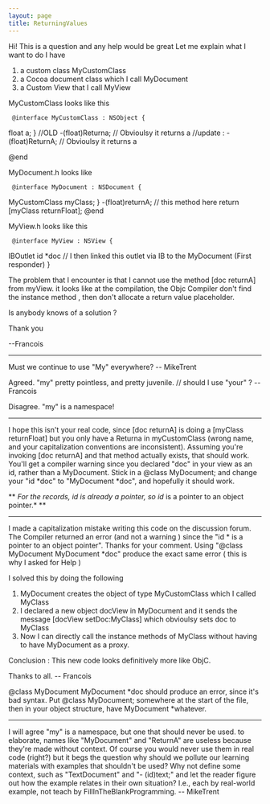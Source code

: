 ```yaml
---
layout: page
title: ReturningValues
---
```


Hi!
This is a question and any help would be great
Let me explain what I want to do
I have
 1. a custom class MyCustomClass
 2. a Cocoa document class which I call MyDocument
 3. a Custom View that I call MyView

MyCustomClass looks like this

     @interface MyCustomClass : NSObject {
  float a;
}
//OLD -(float)Returna; // Obvioulsy it returns a 
//update : -(float)ReturnA; // Obvioulsy it returns a 


@end


MyDocument.h looks like 

     @interface MyDocument : NSDocument {
 MyCustomClass  myClass;
}
-(float)returnA;  // this method here return [myClass returnFloat];
@end


MyView.h looks like this

     @interface MyView : NSView {
 IBOutlet id *doc    // I then linked this outlet via IB to the MyDocument (First responder)
}

The problem that I encounter is that I cannot use the method [doc returnA] from myView. it looks like at the compilation, the Objc Compiler don't find the instance method , then don't allocate a return value placeholder.

Is anybody knows of a solution ?

Thank you

--Francois

----

Must we continue to use "My" everywhere? -- MikeTrent 

Agreed.  "my" pretty pointless, and pretty juvenile.  // should I use "your" ? --Francois

Disagree. "my" is a namespace!

----

I hope this isn't your real code, since [doc returnA] is doing a [myClass returnFloat] but you only have a Returna in myCustomClass (wrong name, and your capitalization conventions are inconsistent).  Assuming you're invoking [doc returnA] and that method actually exists, that should work.  You'll get a compiler warning since you declared "doc" in your view as an id, rather than a MyDocument.  Stick in a @class MyDocument;  and change your "id *doc" to "MyDocument *doc", and hopefully it should work.

**
*For the records, id is already a pointer, so id* is a pointer to an object pointer.*
**


----

I made a capitalization mistake writing this code on the discussion forum.
The Compiler returned an error (and not a warning ) since the "id * is a pointer to an object pointer". Thanks for your comment. 
Using "@class MyDocument MyDocument *doc" produce the exact same error ( this is why I asked for Help )

I solved this by doing the following

1. MyDocument creates the object of type MyCustomClass which I called MyClass
2. I declared a new object docView in MyDocument and it sends the message [docView setDoc:MyClass] which obvioulsy sets doc to MyClass
3. Now I can directly call the instance methods of MyClass without having to have MyDocument as a proxy.

Conclusion : This new code looks definitively more like ObjC.

Thanks to all. -- Francois


@class MyDocument MyDocument *doc should produce an error, since it's bad syntax.  Put @class MyDocument; somewhere at the start of the file, then in your object structure, have MyDocument *whatever.

----

I will agree "my" is a namespace, but one that should never be used. to elaborate, names like "MyDocument" and "ReturnA" are useless because they're made without context. Of course you would never use them in real code (right?) but it begs the question why should we pollute our learning materials with examples that shouldn't be used? Why not define some context, such as "TextDocument" and "- (id)text;" and let the reader figure out how the example relates in their own situation? I.e., each by real-world example, not teach by FillInTheBlankProgramming. -- MikeTrent

